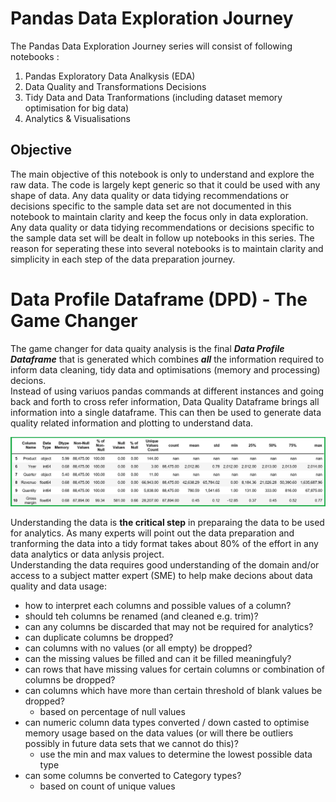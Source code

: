 # Pandas Data Exploration Journey
The Pandas Data Exploration Journey series will consist of following notebooks :
1. Pandas Exploratory Data Analkysis (EDA)
2. Data Quality and Transformations Decisions
3. Tidy Data and Data Tranformations (including dataset memory optimisation for big data)
4. Analytics & Visualisations

## Objective
The main objective of this notebook is only to understand and explore the raw data. The code is largely kept generic so that it could be used with any shape of data. Any data quality or data tidying recommendations or decisions specific to the sample data set are not documented in this notebook to maintain clarity and keep the focus only in data exploration.  
Any data quality or data tidying recommendations or decisions specific to the sample data set will be dealt in follow up notebooks in this series. The reason for seperating these into several notebooks is to maintain clarity and simplicity in each step of the data preparation journey.

# Data Profile Dataframe (DPD) - The Game Changer  
The game changer for data quaity analysis is the final ***Data Profile Dataframe*** that is generated which combines ***all*** the information required to inform data cleaning, tidy data and optimisations (memory and processing) decions.  
Instead of using variuos pandas commands at different instances and going back and forth to cross refer information, Data Quality Dataframe brings all information into a single dataframe. This can then be used to generate data quality related information and plotting to understand data. 

![image.png](DataQualityDataFrame.jpg)


Understanding the data is **the critical step** in preparaing the data to be used for analytics. As many experts will point out the data preparation and tranforming the data into a tidy format takes about 80% of the effort in any data analytics or data anlysis project.<br>
Understanding the data requires good understanding of the domain and/or access to a subject matter expert (SME) to help make decions about data quality and data usage:
* how to interpret each columns and possible values of a column?
* should teh columns be renamed (and cleaned e.g. trim)?
* can any columns be discarded that may not be required for analytics?
* can duplicate columns be dropped?
* can columns with no values (or all empty) be dropped?
* can the missing values be filled and can it be filled meaningfuly?
* can rows that have missing values for certain columns or combination of columns be dropped?
* can columns which have more than certain threshold of blank values be dropped?
    - based on percentage of null values
* can numeric column data types converted / down casted to optimise memory usage based on the data values (or will there be outliers possibly in future data sets that we cannot do this)?
    - use the min and max values to determine the lowest possible data type
* can some columns be converted to Category types?
    - based on count of unique values


